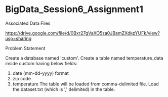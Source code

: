 # BigData_Session6_Assignment1

Associated Data Files


https://drive.google.com/file/d/0Bxr27gVaXO5sa0JBamZXdkpYUFk/view?usp=sharing

Problem Statement


Create a database named 'custom'.
Create a table named temperature_data inside custom having below fields:
1. date (mm-dd-yyyy) format
2. zip code
3. temperature
The table will be loaded from comma-delimited file.
Load the dataset.txt (which is ',' delimited) in the table.